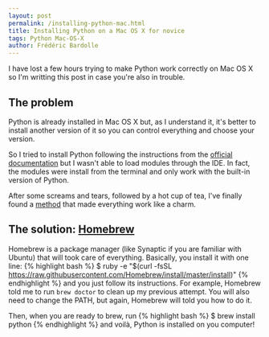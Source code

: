```yaml
---
layout: post
permalink: /installing-python-mac.html
title: Installing Python on a Mac OS X for novice
tags: Python Mac-OS-X
author: Frédéric Bardolle
---
```


I have lost a few hours trying to make Python work correctly on Mac OS X so I'm writting this post in case you're also in trouble.

## The problem
Python is already installed in Mac OS X but, as I understand it, it's better to install another version of it so you can control everything and choose your version.


So I tried to install Python following the instructions from the [official documentation](https://docs.python.org/2/using/mac.html) but I wasn't able to load modules through the IDE. In fact, the modules were install from the terminal and only work with the built-in version of Python. 


After some screams and tears, followed by a hot cup of tea, I've finally found a [method](http://docs.python-guide.org/en/latest/starting/install/osx/) that made everything work like a charm.


## The solution: [Homebrew](http://brew.sh/)

Homebrew is a package manager (like Synaptic if you are familiar with Ubuntu) that will took care of everything. Basically, you install it with one line:
{% highlight bash %}
$ ruby -e "$(curl -fsSL https://raw.githubusercontent.com/Homebrew/install/master/install)"
{% endhighlight %}
and you just follow its instructions. For example, Homebrew told me to run `brew doctor` to clean up my previous attempt. You will also need to change the PATH, but again, Homebrew will told you how to do it.


Then, when you are ready to brew, run
{% highlight bash %}
$ brew install python
{% endhighlight %}
and voilà, Python is installed on you computer!
